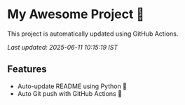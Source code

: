 # My Awesome Project 🚀

This project is automatically updated using GitHub Actions.

_Last updated: 2025-06-11 10:15:19 IST_

## Features
- Auto-update README using Python 🐍
- Auto Git push with GitHub Actions 🤖
